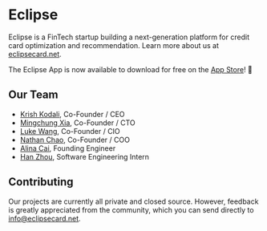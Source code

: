 # Eclipse

Eclipse is a FinTech startup building a next-generation platform for credit card optimization and recommendation. Learn more about us at [eclipsecard.net](https://eclipsecard.net).

The Eclipse App is now available to download for free on the [App Store](https://apps.apple.com/app/eclipse-cashback-and-rewards/id6444634565)! 🎉

## Our Team

- [Krish Kodali](https://www.linkedin.com/in/krish-kodali/), Co-Founder / CEO
- [Mingchung Xia](https://www.linkedin.com/in/mingchung-xia/), Co-Founder / CTO
- [Luke Wang](https://www.linkedin.com/in/luke-wang63/), Co-Founder / CIO
- [Nathan Chao](https://www.linkedin.com/in/nathan-chao-997376204/), Co-Founder / COO
- [Alina Cai](https://www.linkedin.com/in/alina-cai/), Founding Engineer
- [Han Zhou](https://www.linkedin.com/in/han-zhou-656676280/), Software Engineering Intern

## Contributing

Our projects are currently all private and closed source. However, feedback is greatly appreciated from the community, which you can send directly to info@eclipsecard.net.
